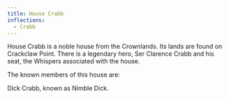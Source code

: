 ```yaml
---
title: House Crabb
inflections:
  - Crabb
---
```


House Crabb is a noble house from the Crownlands. Its lands are found on Crackclaw Point. There is a legendary hero, Ser Clarence Crabb and his seat, the Whispers associated with the house.

The known members of this house are:

Dick Crabb, known as Nimble Dick.


